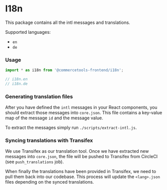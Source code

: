 # I18n

This package contains all the intl messages and translations.

Supported languages:

- `en`
- `de`

### Usage

```js
import * as i18n from '@commercetools-frontend/i18n';

// i18n.en
// i18n.de
```

### Generating translation files

After you have defined the `intl` messages in your React components, you should extract those messages into `core.json`. This file contains a key-value map of the message `id` and the message value.

To extract the messages simply run `./scripts/extract-intl.js`.

### Syncing translations with Transifex

We use Transifex as our translation tool. Once we have extracted new messages into `core.json`, the file will be pushed to Transifex from CircleCI (see `push_translations` job).

When finally the translations have been provided in Transifex, we need to pull them back into our codebase. This process will update the `<lang>.json` files depending on the synced translations.
